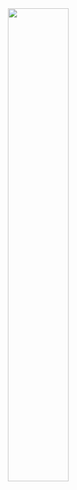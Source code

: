<center><img src="https://github-readme-streak-stats.herokuapp.com/?user=rootnure&theme=algolia&hide_border=true" width="49%"/></center>
